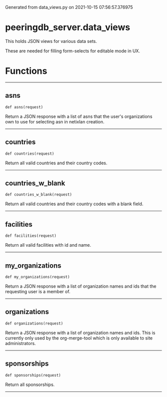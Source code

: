 Generated from data_views.py on 2021-10-15 07:56:57.376975

# peeringdb_server.data_views

This holds JSON views for various data sets.

These are needed for filling form-selects for editable
mode in UX.

# Functions
---

## asns
`def asns(request)`

Return a JSON response with a list of asns that the user's
organizations own to use for selecting asn in netixlan
creation.

---
## countries
`def countries(request)`

Return all valid countries and their country codes.

---
## countries_w_blank
`def countries_w_blank(request)`

Return all valid countries and their country codes with a blank field.

---
## facilities
`def facilities(request)`

Return all valid facilities with id and name.

---
## my_organizations
`def my_organizations(request)`

Return a JSON response with a list of organization names and ids
that the requesting user is a member of.

---
## organizations
`def organizations(request)`

Return a JSON response with a list of organization names and ids.
This is currently only used by the org-merge-tool which is only
available to site administrators.

---
## sponsorships
`def sponsorships(request)`

Return all sponsorships.

---
